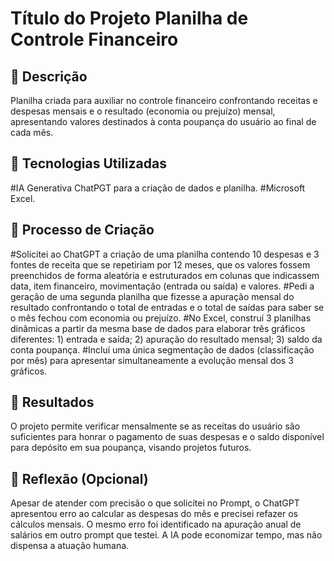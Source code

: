 # Título do Projeto Planilha de Controle Financeiro

## 📒 Descrição
Planilha criada para auxiliar no controle financeiro confrontando receitas e despesas mensais e o resultado (economia ou prejuízo) mensal, apresentando valores destinados à conta poupança do usuário ao final de cada mês.

## 🤖 Tecnologias Utilizadas
#IA Generativa ChatPGT para a criação de dados e planilha.
#Microsoft Excel.

## 🧐 Processo de Criação
#Solicitei ao ChatGPT a criação de uma planilha contendo 10 despesas e 3 fontes de receita que se repetiriam por 12 meses, que os valores fossem preenchidos de forma aleatória e estruturados em colunas que indicassem data, item financeiro, movimentação (entrada ou saída) e valores.
#Pedi a geração de uma segunda planilha que fizesse a apuração mensal do resultado confrontando o total de entradas e o total de saídas para saber se o mês fechou com economia ou prejuízo.
#No Excel, construí 3 planilhas dinâmicas a partir da mesma base de dados para elaborar três gráficos diferentes: 1) entrada e saída; 2) apuração do resultado mensal; 3) saldo da conta poupança. 
#Incluí uma única segmentação de dados (classificação por mês) para apresentar simultaneamente a evolução mensal dos 3 gráficos.

## 🚀 Resultados
O projeto permite verificar mensalmente se as receitas do usuário são suficientes para honrar o pagamento de suas despesas e o saldo disponível para depósito em sua poupança, visando projetos futuros.

## 💭 Reflexão (Opcional)
Apesar de atender com precisão o que solicitei no Prompt, o ChatGPT apresentou erro ao calcular as despesas do mês e precisei refazer os cálculos mensais. O mesmo erro foi identificado na apuração anual de salários em outro prompt que testei. A IA pode economizar tempo, mas não dispensa a atuação humana.
